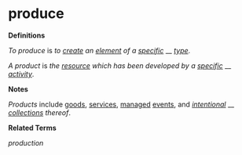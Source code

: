 # produce

**Definitions**

_To produce_ is _to_ [_create_](https://github.com/gcassel/Modular-Organization-Terminology/blob/master/terms/create.md) _an_ [_element_](https://github.com/gcassel/Modular-Organization-Terminology/blob/master/terms/element.md) _of a_ [_specific_](https://github.com/gcassel/Modular-Organization-Terminology/blob/master/terms/specific.md) __ [_type_](https://github.com/gcassel/Modular-Organization-Terminology/blob/master/terms/type.md).

_A product_ is _the_ [_resource_](https://github.com/gcassel/Modular-Organization-Terminology/blob/master/terms/resource.md) _which has been developed by a_ [_specific_](https://github.com/gcassel/Modular-Organization-Terminology/blob/master/terms/specification.md) __ [_activity_](https://github.com/gcassel/Modular-Organization-Terminology/blob/master/terms/activity.md).

**Notes**

_Products_ include [goods](https://github.com/gcassel/Modular-Organization-Terminology/blob/master/terms/good.md), [services](https://github.com/gcassel/Modular-Organization-Terminology/blob/master/terms/serve.md), [managed](https://github.com/gcassel/Modular-Organization-Terminology/blob/master/terms/manage.md) [events](https://github.com/gcassel/Modular-Organization-Terminology/blob/master/terms/event.md), and [_intentional_](https://github.com/gcassel/Modular-Organization-Terminology/blob/master/terms/intend.md) __ [_collections_](https://github.com/gcassel/Modular-Organization-Terminology/blob/master/terms/collect.md) _thereof_.

**Related Terms**

_production_
